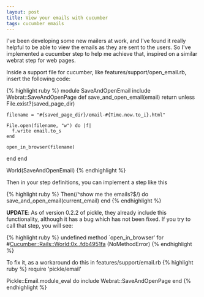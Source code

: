 ```yaml
---
layout: post
title: View your emails with cucumber
tags: cucumber emails
---
```


I've been developing some new mailers at work, and I've found it really helpful to be able to view the emails as they are sent to the users. So I've implemented a cucumber step to help me achieve that, inspired on a similar webrat step for web pages.<!-- -**-END-**- -->

Inside a support file for cucumber, like features/support/open_email.rb, insert the following code:

{% highlight ruby %}
module SaveAndOpenEmail
  include Webrat::SaveAndOpenPage
  def save_and_open_email(email)
    return unless File.exist?(saved_page_dir)
 
    filename = "#{saved_page_dir}/email-#{Time.now.to_i}.html"
 
    File.open(filename, "w") do |f|
      f.write email.to_s
    end
 
    open_in_browser(filename)
  end 
end
 
World(SaveAndOpenEmail)
{% endhighlight %}

Then in your step definitions, you can implement a step like this

{% highlight ruby %}
Then(/^show me the emails?$/) do
  save_and_open_email(current_email)
end
{% endhighlight %}

**UPDATE**: As of version 0.2.2 of pickle, they already include this functionality, although it has a bug which has not been fixed. If you try to call that step, you will see:

{% highlight ruby %}
undefined method `open_in_browser' for #<Cucumber::Rails::World:0x..fdb4951fa> (NoMethodError)
{% endhighlight %}

To fix it, as a workaround do this in features/support/email.rb
{% highlight ruby %}
require 'pickle/email'

Pickle::Email.module_eval do
  include Webrat::SaveAndOpenPage
end
{% endhighlight %}
